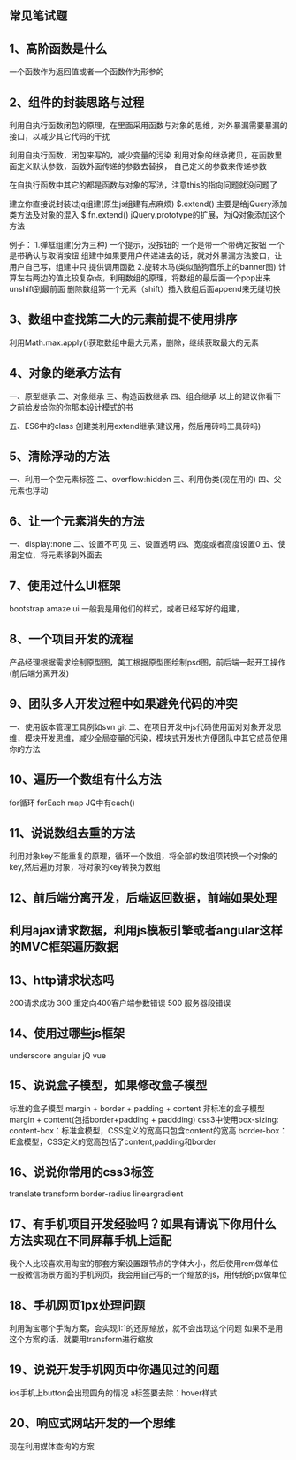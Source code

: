 ## 常见笔试题

1、高阶函数是什么
-------------------------------------------------------
一个函数作为返回值或者一个函数作为形参的


2、组件的封装思路与过程
-------------------------------------------------------
利用自执行函数闭包的原理，在里面采用函数与对象的思维，对外暴漏需要暴漏的接口，以减少其它代码的干扰

 利用自执行函数，闭包来写的，减少变量的污染
 利用对象的继承拷贝，在函数里面定义默认参数，函数外面传递的参数去替换，
 自己定义的参数来传递参数

  在自执行函数中其它的都是函数与对象的写法，注意this的指向问题就没问题了


建立你直接说封装过jq组建(原生js组建有点麻烦)
$.extend()      主要是给jQuery添加类方法及对象的混入
$.fn.extend()  jQuery.prototype的扩展，为jQ对象添加这个方法

例子：
1.弹框组建(分为三种)
  一个提示，没按钮的
 一个是带一个带确定按钮
 一个是带确认与取消按钮
 组建中如果要用户传递进去的话，就对外暴漏方法接口，让用户自己写，组建中只
提供调用函数
2.旋转木马(类似酷狗音乐上的banner图)
计算左右两边的值比较复杂点，利用数组的原理，将数组的最后面一个pop出来unshift到最前面
删除数组第一个元素（shift）插入数组后面append来无缝切换

3、数组中查找第二大的元素前提不使用排序
-------------------------------------------------------
利用Math.max.apply()获取数组中最大元素，删除，继续获取最大的元素

4、对象的继承方法有
-------------------------------------------------------
一、原型继承
二、对象继承
三、构造函数继承
四、组合继承
以上的建议你看下之前给发给你的你那本设计模式的书

五、ES6中的class 创建类利用extend继承(建议用，然后用砖吗工具砖吗)

5、清除浮动的方法
-------------------------------------------------------
一、利用一个空元素标签
二、overflow:hidden
三、利用伪类(现在用的)
四、父元素也浮动

6、让一个元素消失的方法
-------------------------------------------------------
一、display:none
二、设置不可见
三、设置透明
四、宽度或者高度设置0
五、使用定位，将元素移到外面去

7、使用过什么UI框架
-------------------------------------------------------
bootstrap
amaze ui
一般我是用他们的样式，或者已经写好的组建，

8、一个项目开发的流程
-------------------------------------------------------
产品经理根据需求绘制原型图，美工根据原型图绘制psd图，前后端一起开工操作(前后端分离开发)

9、团队多人开发过程中如果避免代码的冲突
-------------------------------------------------------
一、使用版本管理工具例如svn git
二、在项目开发中js代码使用面对对象开发思维，模块开发思维，减少全局变量的污染，模块式开发也方便团队中其它成员使用你的方法

10、遍历一个数组有什么方法
-------------------------------------------------------
for循环  forEach  map  JQ中有each()

11、说说数组去重的方法
-------------------------------------------------------
利用对象key不能重复的原理，循环一个数组，将全部的数组项转换一个对象的key,然后遍历对象，将对象的key转换为数组

12、前后端分离开发，后端返回数据，前端如果处理
-------------------------------------------------------
利用ajax请求数据，利用js模板引擎或者angular这样的MVC框架遍历数据
-------------------------------------------------------
13、http请求状态吗
-------------------------------------------------------
200请求成功 300 重定向400客户端参数错误 500 服务器段错误

14、使用过哪些js框架
-------------------------------------------------------
underscore  angular  jQ vue

15、说说盒子模型，如果修改盒子模型
-------------------------------------------------------
标准的盒子模型 margin + border + padding + content
非标准的盒子模型 margin + content(包括border+padding + paddding)
css3中使用box-sizing:
                     content-box：标准盒模型，CSS定义的宽高只包含content的宽高
                     border-box：IE盒模型，CSS定义的宽高包括了content,padding和border

16、说说你常用的css3标签
-------------------------------------------------------
translate transform border-radius lineargradient

17、有手机项目开发经验吗？如果有请说下你用什么方法实现在不同屏幕手机上适配
-------------------------------------------------------
我个人比较喜欢用淘宝的那套方案设置跟节点的字体大小，然后使用rem做单位
一般微信场景方面的手机网页，我会用自己写的一个缩放的js，用传统的px做单位

18、手机网页1px处理问题
-------------------------------------------------------
利用淘宝哪个手淘方案，会实现1:1的还原缩放，就不会出现这个问题
如果不是用这个方案的话，就要用transform进行缩放

19、说说开发手机网页中你遇见过的问题
-------------------------------------------------------
ios手机上button会出现圆角的情况
a标签要去除：hover样式

20、响应式网站开发的一个思维
-------------------------------------------------------
现在利用媒体查询的方案
